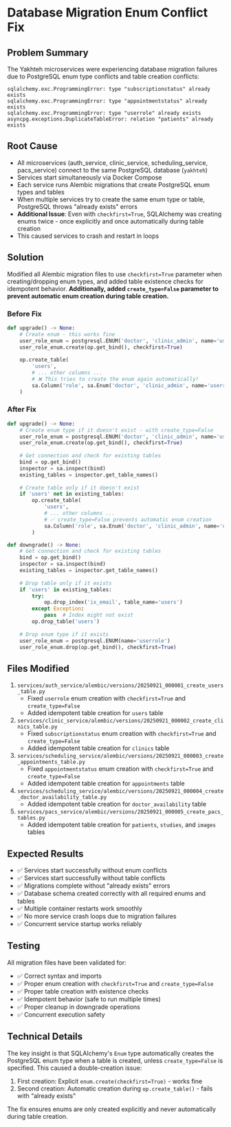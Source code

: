 # Database Migration Enum Conflict Fix

## Problem Summary

The Yakhteh microservices were experiencing database migration failures due to PostgreSQL enum type conflicts and table creation conflicts:

```
sqlalchemy.exc.ProgrammingError: type "subscriptionstatus" already exists
sqlalchemy.exc.ProgrammingError: type "appointmentstatus" already exists
sqlalchemy.exc.ProgrammingError: type "userrole" already exists
asyncpg.exceptions.DuplicateTableError: relation "patients" already exists
```

## Root Cause

- All microservices (auth_service, clinic_service, scheduling_service, pacs_service) connect to the same PostgreSQL database (`yakhteh`)
- Services start simultaneously via Docker Compose
- Each service runs Alembic migrations that create PostgreSQL enum types and tables
- When multiple services try to create the same enum type or table, PostgreSQL throws "already exists" errors
- **Additional Issue**: Even with `checkfirst=True`, SQLAlchemy was creating enums twice - once explicitly and once automatically during table creation
- This caused services to crash and restart in loops

## Solution

Modified all Alembic migration files to use `checkfirst=True` parameter when creating/dropping enum types, and added table existence checks for idempotent behavior. **Additionally, added `create_type=False` parameter to prevent automatic enum creation during table creation.**

### Before Fix
```python
def upgrade() -> None:
    # Create enum - this works fine
    user_role_enum = postgresql.ENUM('doctor', 'clinic_admin', name='userrole')
    user_role_enum.create(op.get_bind(), checkfirst=True)
    
    op.create_table(
        'users',
        # ... other columns ...
        # ❌ This tries to create the enum again automatically!
        sa.Column('role', sa.Enum('doctor', 'clinic_admin', name='userrole'), ...),
    )
```

### After Fix
```python  
def upgrade() -> None:
    # Create enum type if it doesn't exist - with create_type=False
    user_role_enum = postgresql.ENUM('doctor', 'clinic_admin', name='userrole', create_type=False)
    user_role_enum.create(op.get_bind(), checkfirst=True)
    
    # Get connection and check for existing tables
    bind = op.get_bind()
    inspector = sa.inspect(bind)
    existing_tables = inspector.get_table_names()
    
    # Create table only if it doesn't exist
    if 'users' not in existing_tables:
        op.create_table(
            'users',
            # ... other columns ...
            # ✅ create_type=False prevents automatic enum creation
            sa.Column('role', sa.Enum('doctor', 'clinic_admin', name='userrole', create_type=False), ...),
        )

def downgrade() -> None:
    # Get connection and check for existing tables
    bind = op.get_bind()
    inspector = sa.inspect(bind)
    existing_tables = inspector.get_table_names()
    
    # Drop table only if it exists
    if 'users' in existing_tables:
        try:
            op.drop_index('ix_email', table_name='users')
        except Exception:
            pass  # Index might not exist
        op.drop_table('users')
    
    # Drop enum type if it exists
    user_role_enum = postgresql.ENUM(name='userrole')
    user_role_enum.drop(op.get_bind(), checkfirst=True)
```

## Files Modified

1. `services/auth_service/alembic/versions/20250921_000001_create_users_table.py`
   - Fixed `userrole` enum creation with `checkfirst=True` and `create_type=False`
   - Added idempotent table creation for `users` table
2. `services/clinic_service/alembic/versions/20250921_000002_create_clinics_table.py`
   - Fixed `subscriptionstatus` enum creation with `checkfirst=True` and `create_type=False`
   - Added idempotent table creation for `clinics` table
3. `services/scheduling_service/alembic/versions/20250921_000003_create_appointments_table.py`
   - Fixed `appointmentstatus` enum creation with `checkfirst=True` and `create_type=False`
   - Added idempotent table creation for `appointments` table
4. `services/scheduling_service/alembic/versions/20250921_000004_create_doctor_availability_table.py`
   - Added idempotent table creation for `doctor_availability` table
5. `services/pacs_service/alembic/versions/20250921_000005_create_pacs_tables.py`
   - Added idempotent table creation for `patients`, `studies`, and `images` tables

## Expected Results

- ✅ Services start successfully without enum conflicts
- ✅ Services start successfully without table conflicts
- ✅ Migrations complete without "already exists" errors
- ✅ Database schema created correctly with all required enums and tables
- ✅ Multiple container restarts work smoothly
- ✅ No more service crash loops due to migration failures
- ✅ Concurrent service startup works reliably

## Testing

All migration files have been validated for:
- ✅ Correct syntax and imports
- ✅ Proper enum creation with `checkfirst=True` and `create_type=False`
- ✅ Proper table creation with existence checks
- ✅ Idempotent behavior (safe to run multiple times)
- ✅ Proper cleanup in downgrade operations
- ✅ Concurrent execution safety

## Technical Details

The key insight is that SQLAlchemy's `Enum` type automatically creates the PostgreSQL enum type when a table is created, unless `create_type=False` is specified. This caused a double-creation issue:

1. First creation: Explicit `enum.create(checkfirst=True)` - works fine
2. Second creation: Automatic creation during `op.create_table()` - fails with "already exists"

The fix ensures enums are only created explicitly and never automatically during table creation.